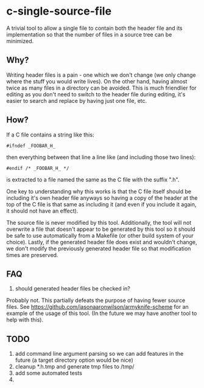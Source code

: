 # c-single-source-file

A trivial tool to allow a single file to contain both the header file
and its implementation so that the number of files in a source tree
can be minimized.

## Why?

Writing header files is a pain - one which we don't change (we only
change where the stuff you would write lives). On the other hand,
having almost twice as many files in a directory can be avoided. This
is much friendlier for editing as you don't need to switch to the
header file during editing, it's easier to search and replace by
having just one file, etc.

## How?

If a C file contains a string like this:

```
#ifndef _FOOBAR_H_
```

then everything between that line a line like (and including those two
lines):

```
#endif /* _FOOBAR_H_ */
```

is extracted to a file named the same as the C file with the suffix
".h".

One key to understanding why this works is that the C file itself
should be including it's own header file anyways so having a copy of
the header at the top of the C file is that same as including it (and
even if you include it again, it should not have an effect).

The source file is never modified by this tool. Additionally, the tool
will not overwrite a file that doesn't appear to be generated by this
tool so it should be safe to use automatically from a Makefile (or
other build system of your choice). Lastly, if the generated header
file does exist and wouldn't change, we don't modify the previously
generated header file so that modification times are preserved.

## FAQ

1. should generated header files be checked in?

Probably not. This partially defeats the purpose of having fewer
source files. See https://github.com/jasonaaronwilson/armyknife-scheme
for an example of the usage of this tool. (In the future we may have
another tool to help with this).

## TODO

1. add command line argument parsing so we can add features in the
   future (a target directory option would be nice)
2. cleanup *.h.tmp and generate tmp files to /tmp/
3. add some automated tests
4. 
